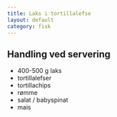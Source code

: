 ```yaml
---
title: Laks i tortillalefse
layout: default
category: fisk
---
```


## Handling ved servering

- 400-500 g laks
- tortillalefser
- tortillachips
- rømme
- salat / babyspinat
- mais

